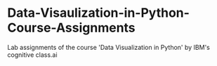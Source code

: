 # Data-Visaulization-in-Python-Course-Assignments
Lab assignments of the course 'Data Visualization in Python' by IBM's cognitive class.ai

